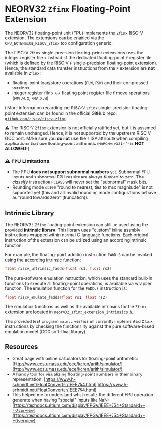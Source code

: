 # NEORV32 `Zfinx` Floating-Point Extension

The NEORV32 floating-point unit (FPU) implements the `Zfinx` RISC-V extension. The extensions can be enabled via the `CPU_EXTENSION_RISCV_Zfinx` top configuration generic.

The RISC-V `Zfinx` single-precision floating-point extensions uses the integer register file `x` instead of the dedicated floating-point `f` register file (which is
defined by the RISC-V `F` single-precision floating-point extension). Hence, the standard data transfer instructions from the `F` extension are **not** available in `Zfinx`:

* floating-point load/store operations (`FLW`, `FSW`) and their compressed versions
* integer register file `x` <-> floating point register file `f` move operations (`FMV.W.X`, `FMV.X.W`)

:information_source: More information regarding the RISC-V `Zfinx` single-precision floating-point extension can be found in the official GitHub repo:
[`github.com/riscv/riscv-zfinx`](https://github.com/riscv/riscv-zfinx).

:warning: The RISC-V `Zfinx` extension is not officially ratified yet, but it is assumed to remain unchanged. Hence, it is not supported by the upstream RISC-V GCC port.
Make sure you **do not** use the `f` ISA attribute when compiling applications that use floating-point arithmetic (`MARCH=rv32i*f*` is **NOT ALLOWED!**).


### :warning: FPU Limitations

* The FPU **does not support subnormal numbers** yet. Subnormal FPU inputs and subnormal FPU results are always *flushed to zero*. The *classify* instruction `FCLASS` will never set the "subnormal" mask bits.
* Rounding mode `ob100` "round to nearest, ties to max magnitude" is not supported yet (this and all invalid rounding mode configurations behave as "round towards zero" (truncation)).


## Intrinsic Library

The NEORV32 `Zfinx` floating-point extension can still be used using the provided **intrinsic library**. This library uses "custom" inline assmbly instructions
wrapped within normal C-language functions. Each original instruction of the extension can be utilized using an according intrinsic function.

For example, the floating-point addition instruction `FADD.S` can be invoked using the according intrinsic function:

```c
float riscv_intrinsic_fadds(float rs1, float rs2)
```

The pure-software emulation instruction, which uses the standard built-in functions to execute all floating-point operations, is available via wrapper function. The
emulation function for the `FADD.S` instruction is:

```c
float riscv_emulate_fadds(float rs1, float rs2)
```

The emulation functions as well as the available intrinsics for the `Zfinx` extension are located in `neorv32_zfinx_extension_intrinsics.h`.

The provided test program `main.c` verifies all currently implemented `Zfinx` instructions by checking the functionality against the pure software-based emulation model
(GCC soft-float library).


## Resources

* Great page with online calculators for floating-point arithmetic: [http://www.ecs.umass.edu/ece/koren/arith/simulator/](http://www.ecs.umass.edu/ece/koren/arith/simulator/)
* A handy tool for visualizing floating-point numbers in their binary representation: [https://www.h-schmidt.net/FloatConverter/IEEE754.html](https://www.h-schmidt.net/FloatConverter/IEEE754.html)
* This helped me to understand what results the different FPU operation generate when having "special" inputs like NaN: [https://techdocs.altium.com/display/FPGA/IEEE+754+Standard+-+Overview](https://techdocs.altium.com/display/FPGA/IEEE+754+Standard+-+Overview)
